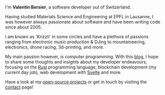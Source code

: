 I'm **Valentin Bersier**, a software developer out of Switzerland.

Having studied Materials Science and Engineering at EPFL in Lausanne, I was however always passionate about software 
and have been writing code since about 2005.

I am known as 'Krizzli' in some circles and have a plethora of passions ranging from electronic music production &
DJing to mountaineering, electronics, drone racing, 3d-printing, and more.

My main passion however, is computer programming. With this [blog](/blog), I hope to share some thoughts and insights 
about my developer endeavours, focusing on the [Rust](https://www.rust-lang.org) programming language, blockchain 
development (my current day job), web development with [Svelte](https://svelte.dev) and more.

Have a look at my [open-source projects](https://github.com/beeb) or get in touch by visiting the [contact](/contact)
page!

